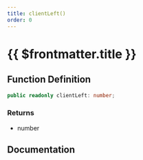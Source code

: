 ```yaml
---
title: clientLeft()
order: 0
---
```


# {{ $frontmatter.title }}

<!--@include: ./clientLeft_partial_header.md-->

## Function Definition

```ts
public readonly clientLeft: number;
```

### Returns

* number

## Documentation

<!--@include: ./clientLeft_partial_footer.md-->
